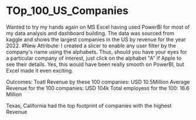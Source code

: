 # TOp_100_US_Companies
Wanted to try my hands again on MS Excel having used PowerBI for most of my data analysis and dashboard building.
The data was sourced from kaggle and shows the largest companies in the US by revenue for the year 2022.
#New Attribute:
I created a slicer to enable any user filter by the company's name using the alphabets. Thus, should you have your eyes for a particular company of interest, just click on the alphabet "A" if Apple to see their details.
Yes, this would have been really smooth on PowerBI, but Excel made it even exciting.

Outcomes:
Toatl Revenue by these 100 companies: USD 10.5Million
Average Revenue for the 100 companies: USD 104k
Total employess for the 100: 16.6 Million

Texas, California had the top footprint of companies with the highest Revenue
